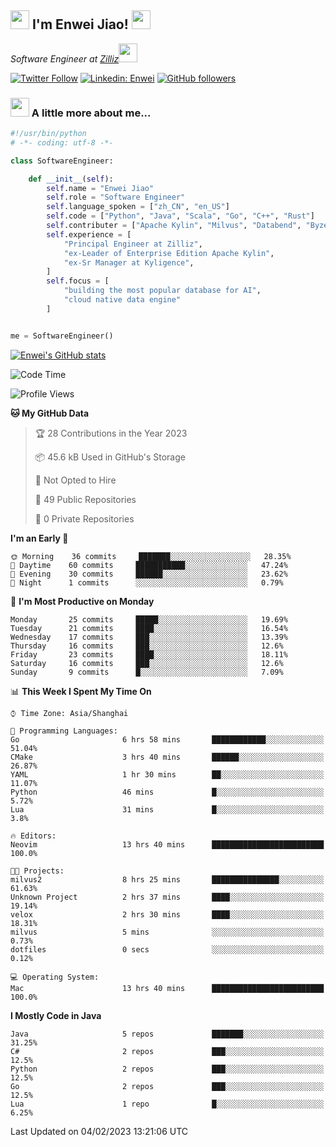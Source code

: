 <h2><img src="https://emojis.slackmojis.com/emojis/images/1531849430/4246/blob-sunglasses.gif?1531849430" width="30"/> I'm  Enwei Jiao! <img src="https://media.giphy.com/media/juBt25nT1KGys/giphy.gif" width=30> </h2>
<!-- <img align='right' src="https://media.giphy.com/media/M9gbBd9nbDrOTu1Mqx/giphy.gif" width="230"> -->
<p><em>Software Engineer at <a href="https://zilliz.com/">Zilliz</a><img src="https://media.giphy.com/media/WUlplcMpOCEmTGBtBW/giphy.gif" width="30"></em></p>

[![Twitter Follow](https://img.shields.io/twitter/follow/misteranmol?label=Follow)](https://twitter.com/intent/follow?screen_name=EnweiJiao)
[![Linkedin: Enwei](https://img.shields.io/badge/-enwei-blue?style=&logo=Linkedin&logoColor=white&link=https://www.linkedin.com/in/enwei-jiao-41192a97)](https://www.linkedin.com/in/enwei-jiao-41192a97/)
[![GitHub followers](https://img.shields.io/github/followers/jiaoew1991?label=Follow&style=social)](https://github.com/jiaoew1991)


### <img src="https://media.giphy.com/media/VgCDAzcKvsR6OM0uWg/giphy.gif" width="30"> A little more about me...  

```python
#!/usr/bin/python
# -*- coding: utf-8 -*-

class SoftwareEngineer:

    def __init__(self):
        self.name = "Enwei Jiao"
        self.role = "Software Engineer"
        self.language_spoken = ["zh_CN", "en_US"]
        self.code = ["Python", "Java", "Scala", "Go", "C++", "Rust"]
        self.contributer = ["Apache Kylin", "Milvus", "Databend", "Byzer-Lang"]
        self.experience = [
            "Principal Engineer at Zilliz",
            "ex-Leader of Enterprise Edition Apache Kylin",
            "ex-Sr Manager at Kyligence",
        ]
        self.focus = [
            "building the most popular database for AI",
            "cloud native data engine"
        ]


me = SoftwareEngineer()
```

[![Enwei's GitHub stats](https://github-readme-stats.vercel.app/api?username=jiaoew1991&count_private=true&show_icons=true)](https://github.com/jiaoew1991/jiaoew1991)

<!-- [![Top Langs](https://github-readme-stats.vercel.app/api/top-langs/?username=jiaoew1991&layout=compact)](https://github.com/jiaoew1991/jiaoew1991) -->

<!--START_SECTION:waka-->
![Code Time](http://img.shields.io/badge/Code%20Time-474%20hrs%2029%20mins-blue)

![Profile Views](http://img.shields.io/badge/Profile%20Views-0-blue)

**🐱 My GitHub Data** 

> 🏆 28 Contributions in the Year 2023
 > 
> 📦 45.6 kB Used in GitHub's Storage 
 > 
> 🚫 Not Opted to Hire
 > 
> 📜 49 Public Repositories 
 > 
> 🔑 0 Private Repositories  
 > 
**I'm an Early 🐤** 

```text
🌞 Morning    36 commits     ███████░░░░░░░░░░░░░░░░░░   28.35% 
🌆 Daytime    60 commits     ███████████░░░░░░░░░░░░░░   47.24% 
🌃 Evening    30 commits     ██████░░░░░░░░░░░░░░░░░░░   23.62% 
🌙 Night      1 commits      ░░░░░░░░░░░░░░░░░░░░░░░░░   0.79%

```
📅 **I'm Most Productive on Monday** 

```text
Monday       25 commits     █████░░░░░░░░░░░░░░░░░░░░   19.69% 
Tuesday      21 commits     ████░░░░░░░░░░░░░░░░░░░░░   16.54% 
Wednesday    17 commits     ███░░░░░░░░░░░░░░░░░░░░░░   13.39% 
Thursday     16 commits     ███░░░░░░░░░░░░░░░░░░░░░░   12.6% 
Friday       23 commits     ████░░░░░░░░░░░░░░░░░░░░░   18.11% 
Saturday     16 commits     ███░░░░░░░░░░░░░░░░░░░░░░   12.6% 
Sunday       9 commits      █░░░░░░░░░░░░░░░░░░░░░░░░   7.09%

```


📊 **This Week I Spent My Time On** 

```text
⌚︎ Time Zone: Asia/Shanghai

💬 Programming Languages: 
Go                       6 hrs 58 mins       ████████████░░░░░░░░░░░░░   51.04% 
CMake                    3 hrs 40 mins       ██████░░░░░░░░░░░░░░░░░░░   26.87% 
YAML                     1 hr 30 mins        ██░░░░░░░░░░░░░░░░░░░░░░░   11.07% 
Python                   46 mins             █░░░░░░░░░░░░░░░░░░░░░░░░   5.72% 
Lua                      31 mins             █░░░░░░░░░░░░░░░░░░░░░░░░   3.8%

🔥 Editors: 
Neovim                   13 hrs 40 mins      █████████████████████████   100.0%

🐱‍💻 Projects: 
milvus2                  8 hrs 25 mins       ███████████████░░░░░░░░░░   61.63% 
Unknown Project          2 hrs 37 mins       ████░░░░░░░░░░░░░░░░░░░░░   19.14% 
velox                    2 hrs 30 mins       ████░░░░░░░░░░░░░░░░░░░░░   18.31% 
milvus                   5 mins              ░░░░░░░░░░░░░░░░░░░░░░░░░   0.73% 
dotfiles                 0 secs              ░░░░░░░░░░░░░░░░░░░░░░░░░   0.12%

💻 Operating System: 
Mac                      13 hrs 40 mins      █████████████████████████   100.0%

```

**I Mostly Code in Java** 

```text
Java                     5 repos             ███████░░░░░░░░░░░░░░░░░░   31.25% 
C#                       2 repos             ███░░░░░░░░░░░░░░░░░░░░░░   12.5% 
Python                   2 repos             ███░░░░░░░░░░░░░░░░░░░░░░   12.5% 
Go                       2 repos             ███░░░░░░░░░░░░░░░░░░░░░░   12.5% 
Lua                      1 repo              █░░░░░░░░░░░░░░░░░░░░░░░░   6.25%

```



 Last Updated on 04/02/2023 13:21:06 UTC
<!--END_SECTION:waka-->
